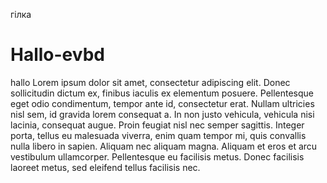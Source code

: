 гілка
# Hallo-evbd
hallo
Lorem ipsum dolor sit amet, consectetur adipiscing elit. Donec sollicitudin dictum ex, finibus iaculis ex elementum posuere. Pellentesque eget odio condimentum, tempor ante id, consectetur erat. Nullam ultricies nisl sem, id gravida lorem consequat a. In non justo vehicula, vehicula nisi lacinia, consequat augue. Proin feugiat nisl nec semper sagittis. Integer porta, tellus eu malesuada viverra, enim quam tempor mi, quis convallis nulla libero in sapien. Aliquam nec aliquam magna. Aliquam et eros et arcu vestibulum ullamcorper. Pellentesque eu facilisis metus. Donec facilisis laoreet metus, sed eleifend tellus facilisis nec.
